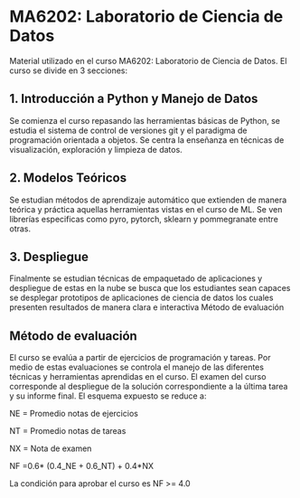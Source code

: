 # MA6202: Laboratorio de Ciencia de Datos

Material utilizado en el curso MA6202: Laboratorio de Ciencia de Datos. El curso se divide en 3 secciones:

## 1. Introducción a Python y Manejo de Datos

Se comienza el curso repasando las herramientas básicas de Python, se estudia el sistema de control de versiones git y el paradigma de programación orientada a objetos. Se centra la enseñanza en técnicas de visualización, exploración y limpieza de datos.

## 2. Modelos Teóricos

Se estudian métodos de aprendizaje automático que extienden de manera teórica y práctica aquellas herramientas vistas en el curso de ML. Se ven librerías especificas como pyro, pytorch, sklearn y pommegranate entre otras.

## 3. Despliegue

Finalmente se estudian técnicas de empaquetado de aplicaciones y despliegue de estas en la nube se busca que los estudiantes sean capaces se desplegar prototipos de aplicaciones de ciencia de datos los cuales presenten resultados de manera clara e interactiva
Método de evaluación

## Método de evaluación

El curso se evalúa a partir de ejercicios de programación y tareas. Por medio de estas evaluaciones se controla el manejo de las diferentes técnicas y herramientas aprendidas en el curso. El examen del curso corresponde al despliegue de la solución correspondiente a la última tarea y su informe final. El esquema expuesto se reduce a:

NE = Promedio notas de ejercicios

NT = Promedio notas de tareas

NX = Nota de examen

NF =0.6* (0.4_NE + 0.6_NT) + 0.4*NX

La condición para aprobar el curso es NF >= 4.0

